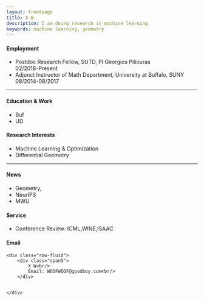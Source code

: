 ```yaml
---
layout: frontpage
title: X W
description: I am doing research in machine learning  
keywords: machine learning, geometry
---
```

<h4><a name="Employment"></a>Employment</h4>
<ul>
    <li>Postdoc Research Fellow, SUTD, PI:Georgios Piliouras<br/>
     02/2018-Present</li>
    <li>Adjunct Instructor of Math Department, University at Buffalo, SUNY<br/> 
        08/2014-08/2017</li>
</ul>

---

<h4><a name="Education"></a>Education & Work</h4>
<ul>
    <li>Buf</li>
    <li>UD</li>
</ul>
<h4><a name="Research Interests"></a>Research Interests</h4>
<ul>
    <li>Machine Learning & Optimization</li>
    <li>Differential Geometry</li>
</ul>

---


<div class="container">
    <h4><a name="News"></a>News</h4>
    <ul>
        <li>Geometry,</li>
        <li>NeurIPS</li>
        <li>MWU</li>
    </ul>
            
   <h4><a name="Service"></a>Service</h4>
    <ul>
        <li>Conference Review: ICML,WINE,ISAAC</li>
    </ul>
   
<h4><a name="Email"></a>Email</h4>

    <div class="row-fluid">
        <div class="span5">
            X W<br/>
            Email: WOOFWOOF@goodboy.com<br/>
        </div>

       
    </div>
</div>


